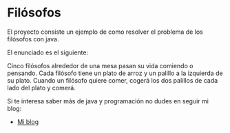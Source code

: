 ﻿Filósofos
======

El proyecto consiste un ejemplo de como resolver el problema de los filósofos con java.

El enunciado es el siguiente:

Cinco filósofos alrededor de una mesa pasan su vida comiendo o pensando. Cada filósofo tiene un plato de arroz y un palillo a la izquierda de su plato.
 Cuando un filósofo quiere comer, cogerá los dos palillos de cada lado del plato y comerá. 

Si te interesa saber más de java y programación no dudes en seguir mi blog:

* [Mi blog]

[Mi blog]:http://tirandolineasdecodigo.blogspot.com.es/